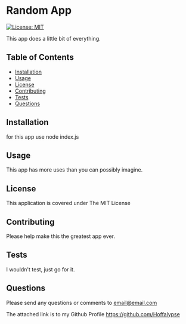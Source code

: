 
# Random App 

[![License: MIT](https://img.shields.io/badge/License-MIT-yellow.svg)](https://opensource.org/licenses/MIT)
        
This app does a little bit of everything.

## Table of Contents
- [Installation](#Installation)
- [Usage](#Usage)
- [License](#License)
- [Contributing](#Contributing)
- [Tests](#Tests)
- [Questions](#Questions)

## Installation
for this app use node index.js

## Usage
This app has more uses than you can possibly imagine.

## License
 This application is covered under The MIT License

## Contributing
Please help make this the greatest app ever.

## Tests 
I wouldn't test, just go for it.

## Questions
Please send any questions or comments to email@email.com 

The attached link is to my Github Profile https://github.com/Hoffalypse
         